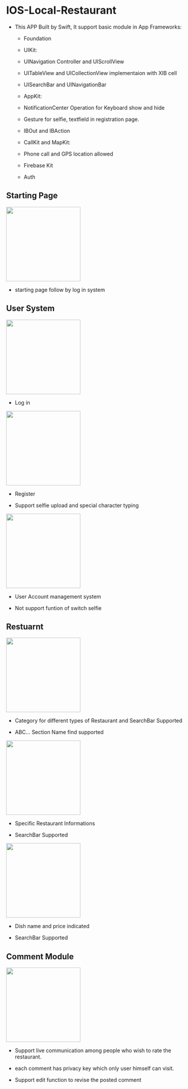 # IOS-Local-Restaurant

* This APP Built by Swift, It support basic module in App Frameworks:

  * Foundation
  
  * UIKit:
   * UINavigation Controller and UIScrollView
   * UITableView and UICollectionView implementaion with XIB cell
   * UISearchBar and UINavigationBar
   
  * AppKit:
   * NotificationCenter Operation for Keyboard show and hide
   * Gesture for selfie, textfield in registration page.
   * IBOut and IBAction 

  * CallKit and MapKit:
   * Phone call and GPS location allowed
  
  * Firebase Kit
   * Auth
 
## Starting Page

<img src="picture/WechatIMG5.jpeg" width = "200" />

* starting page follow by log in system

## User System

<img src="picture/WechatIMG6.jpeg" width = "200" />

* Log in

<img src="picture/WechatIMG7.jpeg" width = "200" />

* Register

* Support selfie upload and special character typing

<img src="picture/WechatIMG9.jpeg" width = "200" />

* User Account management system

* Not support funtion of switch selfie

## Restuarnt 

<img src="picture/WechatIMG8.jpeg" width = "200" />

* Category for different types of Restaurant and SearchBar Supported

* ABC... Section Name find supported

<img src="picture/WechatIMG10.jpeg" width = "200" />

* Specific Restaurant Informations

* SearchBar Supported

<img src="picture/WechatIMG11.jpeg" width = "200" />

* Dish name and price indicated

* SearchBar Supported

## Comment Module

<img src="picture/WechatIMG12.jpeg" width = "200" />

* Support live communication among people who wish to rate the restaurant.

* each comment has privacy key which only user himself can visit.

* Support edit function to revise the posted comment

